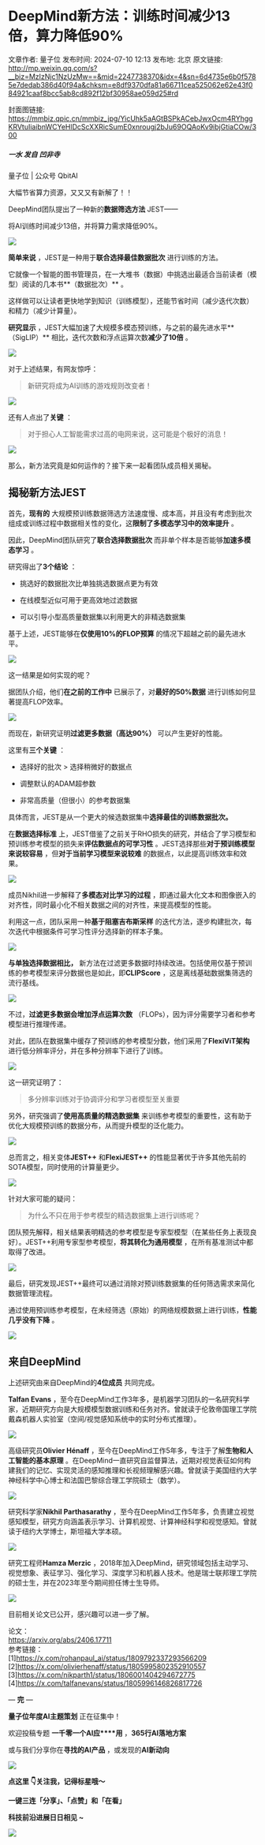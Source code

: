 # DeepMind新方法：训练时间减少13倍，算力降低90%

文章作者: 量子位
发布时间: 2024-07-10 12:13
发布地: 北京
原文链接: http://mp.weixin.qq.com/s?__biz=MzIzNjc1NzUzMw==&mid=2247738370&idx=4&sn=6d4735e6b0f5785e7dedab386d40f94a&chksm=e8df9370dfa81a66711cea525062e62e43f084921caaf8bcc5ab8cd892f12bf30958ae059d25#rd

封面图链接: https://mmbiz.qpic.cn/mmbiz_jpg/YicUhk5aAGtBSPkACebJwxOcm4RYhggKRVtuIiaibnWCYeHlDcScXXRicSumE0xnrougj2bJu69OQAoKv9ibjGtiaCOw/300

##### 一水 发自 凹非寺  
量子位 | 公众号 QbitAI

大幅节省算力资源，又又又有新解了！！

DeepMind团队提出了一种新的**数据筛选方法** JEST——

将AI训练时间减少13倍，并将算力需求降低90%。

![](https://mmbiz.qpic.cn/mmbiz_png/YicUhk5aAGtBSPkACebJwxOcm4RYhggKRYAIzu2NhjTAiaWjBXJ4j7m04mkashcTtje8lm6G355hT0dszWH1X0bg/640?wx_fmt=png&from=appmsg)

**简单来说** ，JEST是一种用于**联合选择最佳数据批次** 进行训练的方法。

它就像一个智能的图书管理员，在一大堆书（数据）中挑选出最适合当前读者（模型）阅读的几本书**（数据批次）** 。

这样做可以让读者更快地学到知识（训练模型），还能节省时间（减少迭代次数）和精力（减少计算量）。

**研究显示** ，JEST大幅加速了大规模多模态预训练，与之前的最先进水平**（SigLIP）** 相比，迭代次数和浮点运算次数**减少了10倍** 。

![](https://mmbiz.qpic.cn/mmbiz_png/YicUhk5aAGtBSPkACebJwxOcm4RYhggKRz6YibeO9ibH8SFFyGSVITfNibyonApkddQ5icHYW9HicrsvkM773xkhs4wA/640?wx_fmt=png&from=appmsg)

对于上述结果，有网友惊呼：

> 新研究将成为AI训练的游戏规则改变者！

![](https://mmbiz.qpic.cn/mmbiz_png/YicUhk5aAGtBSPkACebJwxOcm4RYhggKR5E6kLmD2POC9oX5n7sSXlXnXv2EW8KI7Ss9jVyArH0OutssP7oLbZA/640?wx_fmt=png&from=appmsg)

还有人点出了**关键** ：

> 对于担心人工智能需求过高的电网来说，这可能是个极好的消息！

![](https://mmbiz.qpic.cn/mmbiz_png/YicUhk5aAGtBSPkACebJwxOcm4RYhggKR453x2rNAyicke3DtnYLcp04lYfxoIHJchHVt4ibesibEGrrgbhU0720yQ/640?wx_fmt=png&from=appmsg)

那么，新方法究竟是如何运作的？接下来一起看团队成员相关揭秘。

## 揭秘新方法JEST

首先，**现有的** 大规模预训练数据筛选方法速度慢、成本高，并且没有考虑到批次组成或训练过程中数据相关性的变化，这**限制了多模态学习中的效率提升** 。

因此，DeepMind团队研究了**联合选择数据批次** 而非单个样本是否能够**加速多模态学习** 。

研究得出了**3个结论** ：

  * 挑选好的数据批次比单独挑选数据点更为有效

  * 在线模型近似可用于更高效地过滤数据

  * 可以引导小型高质量数据集以利用更大的非精选数据集

基于上述，JEST能够在**仅使用10%的FLOP预算** 的情况下超越之前的最先进水平。

![](https://mmbiz.qpic.cn/mmbiz_png/YicUhk5aAGtBSPkACebJwxOcm4RYhggKRMDKicPjavV4YWC1GcwlAnWmMibzbI53S7cNzCXwtLnH1R2vP1Ad1TdxA/640?wx_fmt=png&from=appmsg)

这一结果是如何实现的呢？

据团队介绍，他们**在之前的工作中** 已展示了，对**最好的50%数据** 进行训练如何显著提高FLOP效率。

![](https://mmbiz.qpic.cn/mmbiz_png/YicUhk5aAGtBSPkACebJwxOcm4RYhggKRF5GibTblqqEhM03M9BeHawDGPzVEnxAh6BlBTkFXj2pXYs9qCN8FxRQ/640?wx_fmt=png&from=appmsg)

而现在，新研究证明**过滤更多数据（高达90%）** 可以产生更好的性能。

这里有**三个关键** ：

  * 选择好的批次 > 选择稍微好的数据点

  * 调整默认的ADAM超参数

  * 非常高质量（但很小）的参考数据集

具体而言，JEST是从一个更大的候选数据集中**选择最佳的训练数据批次。**

在**数据选择标准** 上，JEST借鉴了之前关于RHO损失的研究，并结合了学习模型和预训练参考模型的损失来**评估数据点的可学习性**
。JEST选择那些**对于预训练模型来说较容易** ，但**对于当前学习模型来说较难** 的数据点，以此提高训练效率和效果。

![](https://mmbiz.qpic.cn/mmbiz_png/YicUhk5aAGtBSPkACebJwxOcm4RYhggKRWCapjPicBxRf8DzDOpbUw5rR5udLluiaFkyUJ3hjIe9spmiak2AkZxMVQ/640?wx_fmt=png&from=appmsg)

成员Nikhil进一步解释了**多模态对比学习的过程** ，即通过最大化文本和图像嵌入的对齐性，同时最小化不相关数据之间的对齐性，来提高模型的性能。

利用这一点，团队采用一种**基于阻塞吉布斯采样** 的迭代方法，逐步构建批次，每次迭代中根据条件可学习性评分选择新的样本子集。

![](https://mmbiz.qpic.cn/mmbiz_png/YicUhk5aAGtBSPkACebJwxOcm4RYhggKRiazUIz0Xs5nxV3XutWGJv8O8k6teBUA3ia0Dj8VxOuT1Ue7HrRhT6qaA/640?wx_fmt=png&from=appmsg)

**与单独选择数据相比，** 新方法在过滤更多数据时持续改进。包括使用仅基于预训练的参考模型来评分数据也是如此，即**CLIPScore**
，这是离线基础数据集筛选的流行基线。

![](https://mmbiz.qpic.cn/mmbiz_png/YicUhk5aAGtBSPkACebJwxOcm4RYhggKRlZOiaxoic9Enk0LkvLfKCkgCt1FdqFUia5DibKoQpfxibE47xJrpePdvkUw/640?wx_fmt=png&from=appmsg)

不过，**过滤更多数据会增加浮点运算次数** （FLOPs），因为评分需要学习者和参考模型进行推理传递。

对此，团队在数据集中缓存了预训练的参考模型分数，他们采用了**FlexiViT架构** 进行低分辨率评分，并在多种分辨率下进行了训练。

![](https://mmbiz.qpic.cn/mmbiz_png/YicUhk5aAGtBSPkACebJwxOcm4RYhggKRLBR3uw6DehK1g97ic5RYPwXX8IX8eWnEa6zayI2VapYJTVkAC2g28BA/640?wx_fmt=png&from=appmsg)

这一研究证明了：

> 多分辨率训练对于协调评分和学习者模型至关重要

另外，研究强调了**使用高质量的精选数据集** 来训练参考模型的重要性，这有助于优化大规模预训练的数据分布，从而提升模型的泛化能力。

![](https://mmbiz.qpic.cn/mmbiz_png/YicUhk5aAGtBSPkACebJwxOcm4RYhggKRAnkQRIKrNX9TGduhOLicTcvNr5UVcaTTOvMgJvqkmFRg6JOhHWz11eg/640?wx_fmt=png&from=appmsg)

总而言之，相关变体**JEST++** 和**FlexiJEST++** 的性能显著优于许多其他先前的SOTA模型，同时使用的计算量更少。

![](https://mmbiz.qpic.cn/mmbiz_png/YicUhk5aAGtBSPkACebJwxOcm4RYhggKRhvfSjR6phswrUrweGAW0ZicslPvoh5swxdFMicK6pwCB35icEY6GrfS8g/640?wx_fmt=png&from=appmsg)

针对大家可能的疑问：

> 为什么不只在用于参考模型的精选数据集上进行训练呢？

团队预先解释，相关结果表明精选的参考模型是专家型模型（在某些任务上表现良好）。JEST++利用专家型参考模型，**将其转化为通用模型**
，在所有基准测试中都取得了改进。

![](https://mmbiz.qpic.cn/mmbiz_png/YicUhk5aAGtBSPkACebJwxOcm4RYhggKRm0bxuDBKWofUoP7mQXEmnKOBxsKPfiaEhmEt4U1ws2ctmOFdX89danA/640?wx_fmt=png&from=appmsg)

最后，研究发现JEST++最终可以通过消除对预训练数据集的任何筛选需求来简化数据管理流程。

通过使用预训练参考模型，在未经筛选（原始）的网络规模数据上进行训练，**性能几乎没有下降** 。

![](https://mmbiz.qpic.cn/mmbiz_png/YicUhk5aAGtBSPkACebJwxOcm4RYhggKRyLYWricfTpSH1viaBc0E1RTJZHZIAIHV5mruCPcXNMY5lQejkPB2UZpw/640?wx_fmt=png&from=appmsg)

## 来自DeepMind

上述研究由来自DeepMind的**4位成员** 共同完成。

**Talfan Evans**
，至今在DeepMind工作3年多，是机器学习团队的一名研究科学家，近期研究方向是大规模模型数据训练和任务对齐。曾就读于伦敦帝国理工学院戴森机器人实验室（空间/视觉感知系统中的实时分布式推理）。

![](https://mmbiz.qpic.cn/mmbiz_png/YicUhk5aAGtBSPkACebJwxOcm4RYhggKRfEzm3VWloQhZ9XGkbicfMJa0ia1XjFVXcen7utpA8yWWN09ep4YKD2jg/640?wx_fmt=png&from=appmsg)

高级研究员**Olivier Hénaff** ，至今在DeepMind工作5年多，专注于了解**生物和人工智能的基本原理**
。在DeepMind一直研究自监督算法，近期对视觉表征如何构建我们的记忆、实现灵活的感知推理和长视频理解感兴趣。曾就读于美国纽约大学神经科学中心博士和法国巴黎综合理工学院硕士（数学）。

![](https://mmbiz.qpic.cn/mmbiz_png/YicUhk5aAGtBSPkACebJwxOcm4RYhggKRsepKXLFtwsQ2qiaibCuw2zMdt5QyH1vWOXnAxqhOUSJdE7w5FBttXv4w/640?wx_fmt=png&from=appmsg)

研究科学家**Nikhil Parthasarathy**
，至今在DeepMind工作5年多，负责建立视觉感知模型，研究方向涵盖表示学习、计算机视觉、计算神经科学和视觉感知。曾就读于纽约大学博士，斯坦福大学本硕。

![](https://mmbiz.qpic.cn/mmbiz_png/YicUhk5aAGtBSPkACebJwxOcm4RYhggKR328ZMBKPVs296RAqdibDpuLjv2L3aibPqRajcje7b5VicvtjaeoPHUvAg/640?wx_fmt=png&from=appmsg)

研究工程师**Hamza Merzic**
，2018年加入DeepMind，研究领域包括主动学习、视觉想象、表征学习、强化学习、深度学习和机器人技术。他是瑞士联邦理工学院的硕士生，并在2023年至今期间担任博士生导师。

![](https://mmbiz.qpic.cn/mmbiz_png/YicUhk5aAGtBSPkACebJwxOcm4RYhggKRjIQvCSAaFBMh8Oiag56OuTfc7zefbSUnwomBkiaciblc2oPkrYVhRjOQg/640?wx_fmt=png&from=appmsg)

目前相关论文已公开，感兴趣可以进一步了解。

论文：  
https://arxiv.org/abs/2406.17711  
参考链接：  
[1]https://x.com/rohanpaul_ai/status/1809792337293566209  
[2]https://x.com/olivierhenaff/status/1805995802352910557  
[3]https://x.com/nikparth1/status/1806001404294672775  
[4]https://x.com/talfanevans/status/1805996146826817726

— **完** —

**量子位年度AI主题策划** 正在征集中！

欢迎投稿专题 **一千零一个AI应****用** ，**365行AI落地方案**

或与我们分享你在**寻找的AI产品** ，或发现的**AI新动向**

![](https://mmbiz.qpic.cn/mmbiz_png/YicUhk5aAGtDpTavEwUl8aOlFLGHaPnaKXJcMUeJtGXVLliac6P6XxYHIKhnz0NPUgVvlrXAvJC33ibh8aYDdyudA/640?wx_fmt=png&from=appmsg)

  

**点这里 👇关注我，记得标星哦～**

**一键三连「分享」、「点赞」和「在看」**

**科技前沿进展日日相见 ~**

![](https://mmbiz.qpic.cn/mmbiz_svg/g9RQicMD01M0tYoRQT2cMQRmPS5ZDyrrfzeksiay90KaDzlGBH61icqHxmgFKfvfXtVuwTHV740CDLAaXU1LIfZyoJEpYKcRIiaE/640?wx_fmt=svg)

